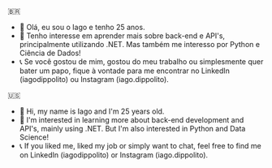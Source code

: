 🇧🇷
- 👋 Olá, eu sou o Iago e tenho 25 anos.
- 👀 Tenho interesse em aprender mais sobre back-end e API's, principalmente utilizando .NET. Mas também me interesso por Python e Ciência de Dados!
- 📞 Se você gostou de mim, gostou do meu trabalho ou simplesmente quer bater um papo, fique à vontade para me encontrar no LinkedIn (iagodippolito) ou Instagram (iago.dippolito).

🇺🇸
- 👋 Hi, my name is Iago and I'm 25 years old.
- 👀 I'm interested in learning more about back-end development and API's, mainly using .NET. But I'm also interested in Python and Data Science!
- 📞 If you liked me, liked my job or simply want to chat, feel free to find me on LinkedIn (iagodippolito) or Instagram (iago.dippolito).
